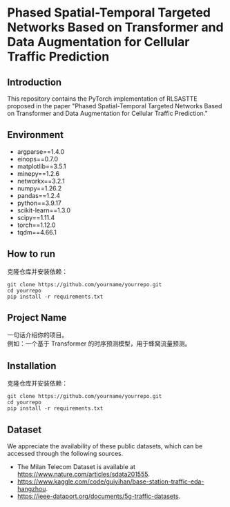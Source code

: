 # Phased Spatial-Temporal Targeted Networks Based on Transformer and Data Augmentation for Cellular Traffic Prediction

## Introduction

This repository contains the PyTorch implementation of RLSASTTE proposed in the paper "Phased Spatial-Temporal Targeted Networks Based on Transformer and Data Augmentation for Cellular Traffic Prediction."

## Environment
- argparse==1.4.0
- einops==0.7.0
- matplotlib==3.5.1
- minepy==1.2.6
- networkx==3.2.1
- numpy==1.26.2
- pandas==1.2.4
- python==3.9.17
- scikit-learn==1.3.0
- scipy==1.11.4
- torch==1.12.0
- tqdm==4.66.1

## How to run
克隆仓库并安装依赖：
```
git clone https://github.com/yourname/yourrepo.git
cd yourrepo
pip install -r requirements.txt
```

## Project Name

一句话介绍你的项目。  
例如：一个基于 Transformer 的时序预测模型，用于蜂窝流量预测。


## Installation
克隆仓库并安装依赖：
```
git clone https://github.com/yourname/yourrepo.git
cd yourrepo
pip install -r requirements.txt
```

## Dataset
We appreciate the availability of these public datasets, which can be accessed through the following sources.

- The Milan Telecom Dataset is available at https://www.nature.com/articles/sdata201555.
- https://www.kaggle.com/code/guiyihan/base-station-traffic-eda-hangzhou.
- https://ieee-dataport.org/documents/5g-traffic-datasets.
